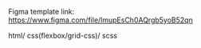 Figma template link: https://www.figma.com/file/lmupEsCh0AQrgb5yoB52qn

html/ css(flexbox/grid-css)/ scss
